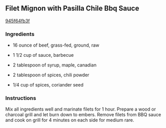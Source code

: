 ## Filet Mignon with Pasilla Chile Bbq Sauce

[945f64fb3f](https://recipeland.com/recipe/v/filet-mignon-pasilla-chile-bbq--41436)

### Ingredients

 - 16 ounce of beef, grass-fed, ground, raw

 - 1 1/2 cup of sauce, barbecue

 - 2 tablespoon of syrup, maple, canadian

 - 2 tablespoon of spices, chili powder

 - 1/4 cup of spices, coriander seed

### Instructions

Mix all ingredients well and marinate filets for 1 hour. Prepare a wood or charcoal grill and let burn down to embers. Remove filets from BBQ sauce and cook on grill for 4 minutes on each side for medium rare.